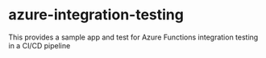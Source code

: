 # azure-integration-testing
This provides a sample app and test for Azure Functions integration testing in a CI/CD pipeline
